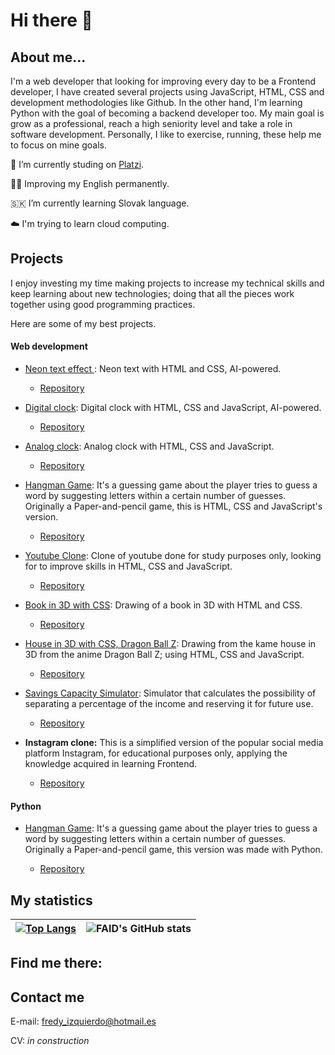 # Hi there 👋

## About me...
I'm a web developer that looking for improving every day to be a Frontend developer, I have created several projects using JavaScript, HTML, CSS and development methodologies like Github. In the other hand, I'm learning Python with the goal of becoming a backend developer too. My main goal is grow as a professional, reach a high seniority level and take a role in software development. Personally, I like to exercise, running, these help me to focus on mine goals.

📖 I’m currently studing on [Platzi](https://platzi.com).

💪🏼 Improving my English permanently.

🇸🇰 I’m currently learning Slovak language.

☁️ I'm trying to learn cloud computing.



## Projects
I enjoy investing my time making projects to increase my technical skills and keep learning about new technologies; doing that all the pieces work together using good programming practices.

Here are some of my best projects.

#### Web development

+ [Neon text effect ](https://faidrn.github.io/texto-neon-con-html-css/): Neon text with HTML and CSS, AI-powered. 

    + [Repository](https://github.com/faidrn/texto-neon-con-html-css)

+ [Digital clock](https://faidrn.github.io/digital-clock/): Digital clock with HTML, CSS and JavaScript, AI-powered. 

    + [Repository](https://github.com/faidrn/digital-clock)

+ [Analog clock](https://faidrn.github.io/analog-clock/): Analog clock with HTML, CSS and JavaScript. 

    + [Repository](https://github.com/faidrn/analog-clock)

+ [Hangman Game](https://faidrn.github.io/hangman-game/): It's a guessing game about the player tries to guess a word by suggesting letters within a certain number of guesses. Originally a Paper-and-pencil game, this is HTML, CSS and JavaScript's version.

    + [Repository](https://github.com/faidrn/hangman-game)

+ [Youtube Clone](https://faidrn.github.io/youtube-clone/): Clone of youtube done for study purposes only, looking for to improve skills in HTML, CSS and JavaScript.

    + [Repository](https://github.com/faidrn/youtube-clone)

+ [Book in 3D with CSS](https://faidrn.github.io/hello-world/book-3d.html): Drawing of a book in 3D with HTML and CSS.

    + [Repository](https://github.com/faidrn/hello-world/blob/main/book-3d.html)

+ [House in 3D with CSS, Dragon Ball Z](https://faidrn.github.io/hello-world/kame-house/kame-house.html): Drawing from the kame house in 3D from the anime Dragon Ball Z; using HTML, CSS and JavaScript.

    + [Repository](https://github.com/faidrn/hello-world/tree/main/kame-house)

+ [Savings Capacity Simulator](https://faidrn.github.io/hello-world/JavaScript/salary-study-simulator/capacidad-de-ahorro.html): Simulator that calculates the possibility of separating a percentage of the income and reserving it for future use.

    + [Repository](https://github.com/faidrn/hello-world/tree/main/JavaScript/salary-study-simulator)

+ **Instagram clone:** This is a simplified version of the popular social media platform Instagram, for educational purposes only, applying the knowledge acquired in learning Frontend.

    + [Repository](https://github.com/faidrn/instagram-clone)
    

#### Python

+ [Hangman Game](https://github.com/faidrn/hangman-game-py): It's a guessing game about the player tries to guess a word by suggesting letters within a certain number of guesses. Originally a Paper-and-pencil game, this version was made with Python.

    + [Repository](https://github.com/faidrn/hangman-game-py)


## My statistics

|[![Top Langs](https://github-readme-stats.vercel.app/api/top-langs/?username=faidrn&show_icons=true&theme=city_lights)](https://github.com/faidrn/github-readme-stats)|![FAID's GitHub stats](https://github-readme-stats.vercel.app/api?username=faidrn&show_icons=true&theme=city_lights)|
|---|---|


## Find me there:



## Contact me

E-mail: [fredy_izquierdo@hotmail.es](mailto:fredy_izquierdo@hotmail.es)

CV: *in construction*
